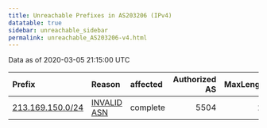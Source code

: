 ```yaml
---
title: Unreachable Prefixes in AS203206 (IPv4)
datatable: true
sidebar: unreachable_sidebar
permalink: unreachable_AS203206-v4.html
---
```


Data as of 2020-03-05 21:15:00 UTC


<div class="datatable-begin"></div>

| Prefix                                                     | Reason                                                                                                   | affected   |   Authorized AS |   MaxLength | Anchor                                         |   unreachable /24s |
|:-----------------------------------------------------------|:---------------------------------------------------------------------------------------------------------|:-----------|----------------:|------------:|:-----------------------------------------------|-------------------:|
| [213.169.150.0/24](https://stat.ripe.net/213.169.150.0/24) | [INVALID ASN](https://rpki-validator.ripe.net/announcement-preview?asn=AS203206&prefix=213.169.150.0/24) | complete   |            5504 |          24 | [RIPE](unreachable_RIPE_NCC_RPKI_Root-v4.html) |                  1 |

<div class="datatable-end"></div>